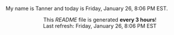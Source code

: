 My name is Tanner and today is Friday, January 26, 8:06 PM EST.

<p align="center">This <i>README</i> file is generated <b>every 3 hours</b>!</br>Last refresh: Friday, January 26, 8:06 PM EST<br /></p>
